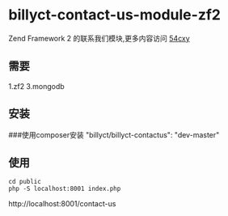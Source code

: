 billyct-contact-us-module-zf2
=============================

Zend Framework 2 的联系我们模块,更多内容访问 [54cxy](http://54cxy.com)

需要
-----------
1.zf2
3.mongodb

安装
--------------

###使用composer安装
    "billyct/billyct-contactus": "dev-master"

使用
-------------
    
    cd public
    php -S localhost:8001 index.php
    
http://localhost:8001/contact-us






